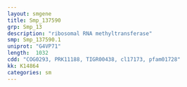 ```yaml
---
layout: smgene
title: Smp_137590
grp: Smp_13
description: "ribosomal RNA methyltransferase"
smp: Smp_137590.1
uniprot: "G4VP71"
length:  1032
cdd: "COG0293, PRK11188, TIGR00438, cl17173, pfam01728"
kk: K14864
categories: sm
---
```

